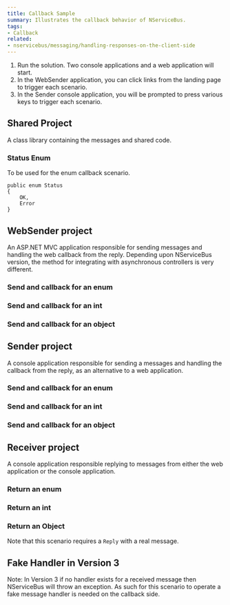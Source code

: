 ```yaml
---
title: Callback Sample
summary: Illustrates the callback behavior of NServiceBus.
tags:
- Callback
related:
- nservicebus/messaging/handling-responses-on-the-client-side
---
```


 1. Run the solution. Two console applications and a web application will start.
 2. In the WebSender application, you can click links from the landing page to trigger each scenario.
 3. In the Sender console application, you will be prompted to press various keys to trigger each scenario.


## Shared Project 
 
A class library containing the messages and shared code.


### Status Enum

To be used for the enum callback scenario.

```
public enum Status
{
    OK,
    Error
}
```


## WebSender project

An ASP.NET MVC application responsible for sending messages and handling the web callback from the reply. Depending upon NServiceBus version, the method for integrating with asynchronous controllers is very different.


### Send and callback for an enum

<!-- import Web_SendEnumMessage -->


### Send and callback for an int

<!-- import Web_SendIntMessage -->


### Send and callback for an object

<!-- import Web_SendObjectMessage -->


## Sender project

A console application responsible for sending a messages and handling the callback from the reply, as an alternative to a web application.


### Send and callback for an enum

<!-- import SendEnumMessage -->


### Send and callback for an int

<!-- import SendIntMessage -->


### Send and callback for an object

<!-- import SendObjectMessage -->


## Receiver project

A console application responsible replying to messages from either the web application or the console application.


### Return an enum

<!-- import EnumMessageHandler -->


### Return an int 

<!-- import IntMessageHandler -->


### Return an Object

Note that this scenario requires a `Reply` with a real message.

<!-- import ObjectMessageHandler -->


## Fake Handler in Version 3

Note: In Version 3 if no handler exists for a received message then NServiceBus will throw an exception. As such for this scenario to operate a fake message handler is needed on the callback side.

<!-- import ObjectResponseMessageHandler -->